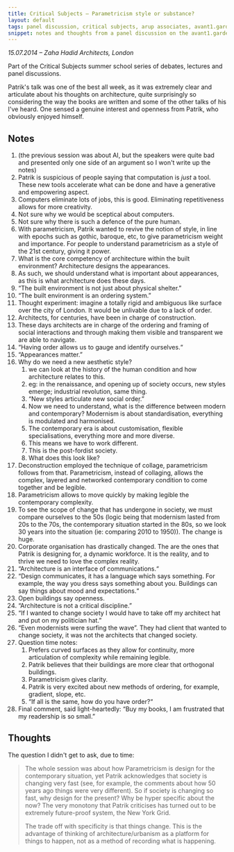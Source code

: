 ```yaml
---
title: Critical Subjects – Parametricism style or substance?
layout: default
tags: panel discussion, critical subjects, arup associates, avant1.garde
snippet: notes and thoughts from a panel discussion on the avant1.garde featuring Catherine Rossi, Kim Quazi, Joseph Young and Michael Daley
---
```


*15.07.2014 – Zaha Hadid Architects, London*

Part of the Critical Subjects summer school series of debates, lectures and
panel discussions.

Patrik's talk was one of the best all week, as it was extremely clear and
articulate about his thoughts on architecture, quite surprisingly so
considering the way the books are written and some of the other talks of his
I've heard. One sensed a genuine interest and openness from Patrik, who
obviously enjoyed himself. 

## Notes

1. (the previous session was about AI, but the speakers were quite bad and
   presented only one side of an argument so I won't write up the notes)
1. Patrik is suspicious of people saying that computation is _just_ a tool.
   These new tools accelerate what can be done and have a generative and
   empowering aspect.
1. Computers eliminate lots of jobs, this is good. Eliminating repetitiveness
   allows for more creativity.
1. Not sure why we would be sceptical about computers.
1. Not sure why there is such a defence of the pure human.
1. With parametricism, Patrik wanted to revive the notion of style, in line
   with epochs such as gothic, baroque, etc, to give parametricism weight and
   importance. For people to understand parametricism as a style of the 21st
   century, giving it power.
1. What is the core competency of architecture within the built environment?
   Architecture designs the appearances.
1. As such, we should understand what is important about appearances, as this
   is what architecture does these days.
1. “The built environment is not just about physical shelter.”
1. “The built environment is an ordering system.”
1. Thought experiment: imagine a totally rigid and ambiguous like surface over
   the city of London. It would be unlivable due to a lack of order.
1. Architects, for centuries, have been in charge of construction.
1. These days architects are in charge of the ordering and framing of social
   interactions and through making them visible and transparent we are able to
   navigate.
1. “Having order allows us to gauge and identify ourselves.“
1. “Appearances matter.”
1. Why do we need a new aesthetic style?
    1. we can look at the history of the human condition and how architecture
       relates to this.
    1. eg: in the renaissance, and opening up of society occurs, new styles
       emerge; industrial revolution, same thing.
    1. “New styles articulate new social order̦.”
    1. Now we need to understand, what is the difference between modern and
       contemporary? Modernism is about standardisation, everything is
       modulated and harmonised.
    1. The contemporary era is about customisation, flexible specialisations,
       everything more and more diverse.
    1. This means we have to work different.
    1. This is the post-fordist society.
    1. What does this look like?
1. Deconstruction employed the technique of collage, parametricism follows from
   that. Parametricism, instead of collaging, allows the complex, layered and
   networked contemporary condition to come together and be legible.
1. Parametricism allows to move quickly by making legible the contemporary
   complexity.
1. To see the scope of change that has undergone in society, we must compare
   ourselves to the 50s (logic being that modernism lasted from 20s to the 70s,
   the contemporary situation started in the 80s, so we look 30 years into the
   situation (ie: comparing 2010 to 1950)). The change is huge.
1. Corporate organisation has drastically changed. The are the ones that Patrik
   is designing for, a dynamic workforce. It is the reality, and to thrive we
   need to love the complex reality.
1. “Architecture is an interface of communications.“
1. “Design communicates, it has a language which says something. For example,
   the way you dress says something about you. Buildings can say things about
   mood and expectations.“
1. Open buildings say openness.
1. “Architecture is not a critical discipline.”
1. “If I wanted to change society I would have to take off my architect hat and
   put on my politician hat.”
1. “Even modernists were surfing the wave”. They had client that wanted to
   change society, it was not the architects that changed society.
1. Question time notes:
    1. Prefers curved surfaces as they allow for continuity, more articulation
       of complexity while remaining legible.
    1. Patrik believes that their buildings are more clear that orthogonal
       buildings.
    1. Parametricism gives clarity.
    1. Patrik is very excited about new methods of ordering, for example,
       gradient, slope, etc.
    1. “If all is the same, how do you have order?“
1. Final comment, said light-heartedly: “Buy my books, I am frustrated that my
   readership is so small.”




## Thoughts

The question I didn't get to ask, due to time:

> The whole session was about how Parametricism is design for the contemporary
situation, yet Patrik acknowledges that society is changing very fast (see, for
example, the comments about how 50 years ago things were very different). So if
society is changing so fast, why design for the present? Why be hyper specific
about the now? The very monotony that Patrik criticises has turned out to be
extremely future-proof system, the New York Grid.
> 
> The trade off with specificity is that things change. This is the advantage of
thinking of architecture/urbanism as a platform for things to happen, not as a
method of recording what is happening.

